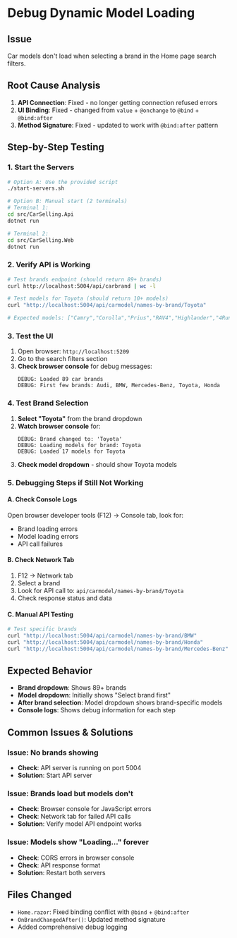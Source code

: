 # Debug Dynamic Model Loading

## Issue
Car models don't load when selecting a brand in the Home page search filters.

## Root Cause Analysis
1. **API Connection**: Fixed - no longer getting connection refused errors
2. **UI Binding**: Fixed - changed from `value` + `@onchange` to `@bind` + `@bind:after`
3. **Method Signature**: Fixed - updated to work with `@bind:after` pattern

## Step-by-Step Testing

### 1. Start the Servers
```bash
# Option A: Use the provided script
./start-servers.sh

# Option B: Manual start (2 terminals)
# Terminal 1:
cd src/CarSelling.Api
dotnet run

# Terminal 2:
cd src/CarSelling.Web
dotnet run
```

### 2. Verify API is Working
```bash
# Test brands endpoint (should return 89+ brands)
curl http://localhost:5004/api/carbrand | wc -l

# Test models for Toyota (should return 10+ models)
curl "http://localhost:5004/api/carmodel/names-by-brand/Toyota"

# Expected models: ["Camry","Corolla","Prius","RAV4","Highlander","4Runner","Tacoma","Tundra","Avalon","Yaris","Venza","Sienna","Sequoia","Land Cruiser","GR86","Supra","GR Corolla"]
```

### 3. Test the UI
1. Open browser: `http://localhost:5209`
2. Go to the search filters section
3. **Check browser console** for debug messages:
   ```
   DEBUG: Loaded 89 car brands
   DEBUG: First few brands: Audi, BMW, Mercedes-Benz, Toyota, Honda
   ```

### 4. Test Brand Selection
1. **Select "Toyota"** from the brand dropdown
2. **Watch browser console** for:
   ```
   DEBUG: Brand changed to: 'Toyota'
   DEBUG: Loading models for brand: Toyota
   DEBUG: Loaded 17 models for Toyota
   ```
3. **Check model dropdown** - should show Toyota models

### 5. Debugging Steps if Still Not Working

#### A. Check Console Logs
Open browser developer tools (F12) → Console tab, look for:
- Brand loading errors
- Model loading errors
- API call failures

#### B. Check Network Tab
1. F12 → Network tab
2. Select a brand
3. Look for API call to: `api/carmodel/names-by-brand/Toyota`
4. Check response status and data

#### C. Manual API Testing
```bash
# Test specific brands
curl "http://localhost:5004/api/carmodel/names-by-brand/BMW"
curl "http://localhost:5004/api/carmodel/names-by-brand/Honda"
curl "http://localhost:5004/api/carmodel/names-by-brand/Mercedes-Benz"
```

## Expected Behavior
- **Brand dropdown**: Shows 89+ brands
- **Model dropdown**: Initially shows "Select brand first"
- **After brand selection**: Model dropdown shows brand-specific models
- **Console logs**: Shows debug information for each step

## Common Issues & Solutions

### Issue: No brands showing
- **Check**: API server is running on port 5004
- **Solution**: Start API server

### Issue: Brands load but models don't
- **Check**: Browser console for JavaScript errors
- **Check**: Network tab for failed API calls
- **Solution**: Verify model API endpoint works

### Issue: Models show "Loading..." forever
- **Check**: CORS errors in browser console
- **Check**: API response format
- **Solution**: Restart both servers

## Files Changed
- `Home.razor`: Fixed binding conflict with `@bind` + `@bind:after`
- `OnBrandChangedAfter()`: Updated method signature
- Added comprehensive debug logging
